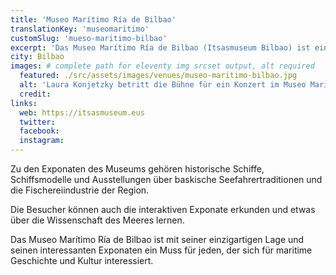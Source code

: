 ```yaml
---
title: 'Museo Marítimo Ría de Bilbao'
translationKey: 'museomaritimo'
customSlug: 'mueso-maritimo-bilbao'
excerpt: 'Das Museo Marítimo Ría de Bilbao (Itsasmuseum Bilbao) ist ein Schifffahrtsmuseum in Bilbao Das Museum ist in der ehemaligen Euskalduna-Werft untergebracht und widmet sich der maritimen Geschichte und Kultur des Baskenlandes.'
city: Bilbao
images: # complete path for eleventy img srcset output, alt required
  featured: ./src/assets/images/venues/museo-maritimo-bilbao.jpg
  alt: 'Laura Konjetzky betritt die Bühne für ein Konzert im Museo Marítimo Ría de Bilbao'
  credit:
links:
  web: https://itsasmuseum.eus
  twitter:
  facebook:
  instagram:
---
```


Zu den Exponaten des Museums gehören historische Schiffe, Schiffsmodelle und Ausstellungen über baskische Seefahrertraditionen und die Fischereiindustrie der Region.

Die Besucher können auch die interaktiven Exponate erkunden und etwas über die Wissenschaft des Meeres lernen.

Das Museo Marítimo Ría de Bilbao ist mit seiner einzigartigen Lage und seinen interessanten Exponaten ein Muss für jeden, der sich für maritime Geschichte und Kultur interessiert.
